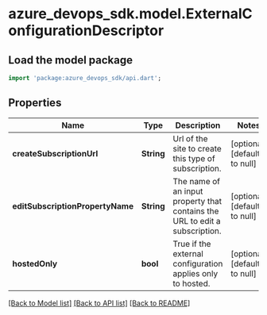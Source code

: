 # azure_devops_sdk.model.ExternalConfigurationDescriptor

## Load the model package
```dart
import 'package:azure_devops_sdk/api.dart';
```

## Properties
Name | Type | Description | Notes
------------ | ------------- | ------------- | -------------
**createSubscriptionUrl** | **String** | Url of the site to create this type of subscription. | [optional] [default to null]
**editSubscriptionPropertyName** | **String** | The name of an input property that contains the URL to edit a subscription. | [optional] [default to null]
**hostedOnly** | **bool** | True if the external configuration applies only to hosted. | [optional] [default to null]

[[Back to Model list]](../README.md#documentation-for-models) [[Back to API list]](../README.md#documentation-for-api-endpoints) [[Back to README]](../README.md)


